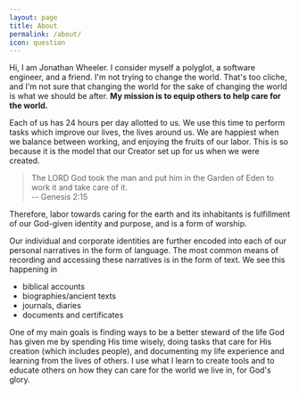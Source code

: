```yaml
---
layout: page
title: About
permalink: /about/
icon: question
---
```


Hi, I am Jonathan Wheeler. I consider myself a polyglot, a software engineer,
and a friend. I'm not trying to change the world. That's too cliche, and
I'm not sure that changing the world for the sake of changing the world is what
we should be after. **My mission is to equip others to help care for the world.**

Each of us has 24 hours per day allotted to us. We use this time to perform tasks
which improve our lives, the lives around us. We are happiest when we balance between
working, and enjoying the fruits of our labor. This is so because it is the model that
our Creator set up for us when we were created.

> The LORD God took the man and put him in the Garden of Eden to work it and take care of it.  
-- Genesis 2:15

Therefore, labor towards caring for the earth and its inhabitants is fulfillment of our
God-given identity and purpose, and is a form of worship.

Our individual and corporate identities are further encoded into each of our personal 
narratives in the form of language.
The most common means of recording and accessing these narratives is in the form of text.
We see this happening in

- biblical accounts
- biographies/ancient texts
- journals, diaries
- documents and certificates

One of my main goals is finding ways to be a better steward of the life God has given me by
spending His time wisely, doing tasks that care for His creation (which includes people), and documenting my
life experience and learning from the lives of others. I use what I learn to create tools
and to educate others on how they can care for the world we live in, for God's glory.
